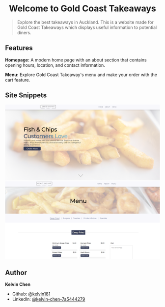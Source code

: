 <h1 align="center">Welcome to Gold Coast Takeaways</h1>

> Explore the best takeaways in Auckland. This is a website made for Gold Coast Takeaways which displays useful information to potential diners.

## Features

**Homepage:** A modern home page with an about section that contains opening hours, location, and contact information.

**Menu:** Explore Gold Coast Takeaway's menu and make your order with the cart feature.

## Site Snippets
![Homepage](./src/images/homepage.png)
![Menu](./src/images/menu.png)

## Author

**Kelvin Chen**

* Github: [@kelvin181](https://github.com/kelvin181)
* LinkedIn: [@kelvin-chen-7a5444279](https://linkedin.com/in/kelvin-chen8)